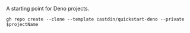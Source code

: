 A starting point for Deno projects.

```
gh repo create --clone --template castdin/quickstart-deno --private $projectName
```
